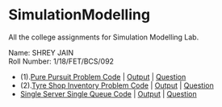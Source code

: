 # SimulationModelling

All the college assignments for Simulation Modelling Lab. 


Name: SHREY JAIN</br>
Roll Number: 1/18/FET/BCS/092


- (1).[Pure Pursuit Problem Code](1-PurePursuitProblem/PurePursuitProblem.cpp) | [Output](1-PurePursuitProblem/program1output.JPG) | [Question](1-PurePursuitProblem/Assignment-1.pdf)
- (2).[Tyre Shop Inventory Problem Code](2-TyreShopInventoryProblem/TyreShopInventoryProblem.cpp) | [Output](2-TyreShopInventoryProblem/program2output.JPG) | [Question](2-TyreShopInventoryProblem/Assignment-2.pdf)  
- [Single Server Single Queue Code](SingleServerSingleQueue/SingleServerSingleQueue.cpp) | [Output](SingleServerSingleQueue/SingleServerSingleQueueOutput.JPG) | [Question](SingleServerSingleQueue/Assignment_SingleServerSingleQueue.pdf)
